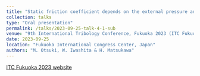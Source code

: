 ```yaml
---
title: "Static friction coefficient depends on the external pressure and block shape due to precursor slip: finite element simulation"
collection: talks
type: "Oral presentation"
permalink: /talks/2023-09-25-talk-4-1-sub
venue: "9th International Tribology Conference, Fukuoka 2023 (ITC Fukuoka 2023)"
date: 2023-09-25
location: "Fukuoka International Congress Center, Japan"
authors: "M. Otsuki, W. Iwashita & H. Matsukawa"
---
```


<a href="https://www.itc2023.jp/" target="_blank" rel="noopener noreferrer">ITC Fukuoka 2023 website</a>
